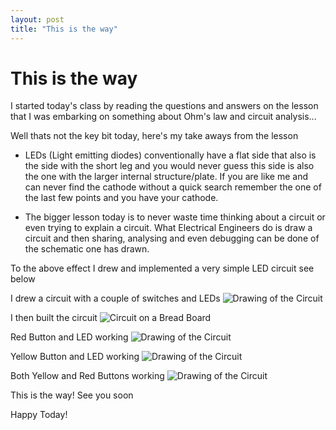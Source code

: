 ```yaml
---
layout: post
title: "This is the way"
---
```

# This is the way

I started today's class by reading the questions and answers on the lesson that I was embarking on something about Ohm's law and circuit analysis...

Well thats not the key bit today, here's my take aways from the lesson

- LEDs (Light emitting diodes) conventionally have a flat side that also is the side with the short leg and you would never guess this side is also the one with the larger internal structure/plate. If you are like me and can never find the cathode without a quick search remember the one of the last few points and you have your cathode.


- The bigger lesson today is to never waste time thinking about a circuit or even trying to explain a circuit. What Electrical Engineers do is draw a circuit and then sharing, analysing and even debugging can be done of the schematic one has drawn.

To the above effect I drew and implemented a very simple LED circuit see below

I drew a circuit with a couple of switches and LEDs
![Drawing of the Circuit](/assets/IMG_9142.png)

I then built the circuit
![Circuit on a Bread Board](/assets/IMG_9138.png)

Red Button and LED working
![Drawing of the Circuit](/assets/IMG_9140.png)

Yellow Button and LED working
![Drawing of the Circuit](/assets/IMG_9139.png)

Both Yellow and Red Buttons working
![Drawing of the Circuit](/assets/IMG_9141.png)

This is the way! See you soon

Happy Today!
